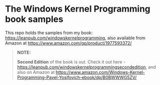 # The Windows Kernel Programming book samples

This repo holds the samples from my book: https://leanpub.com/windowskernelprogramming, also available from Amazon at https://www.amazon.com/gp/product/1977593372/


> **NOTE:**
> 
> **Second Edition** of the book is out. Check it out here - https://leanpub.com/windowskernelprogrammingsecondedition, and also on Amazon at https://www.amazon.com/Windows-Kernel-Programming-Pavel-Yosifovich-ebook/dp/B0BWWWG5ZV/
